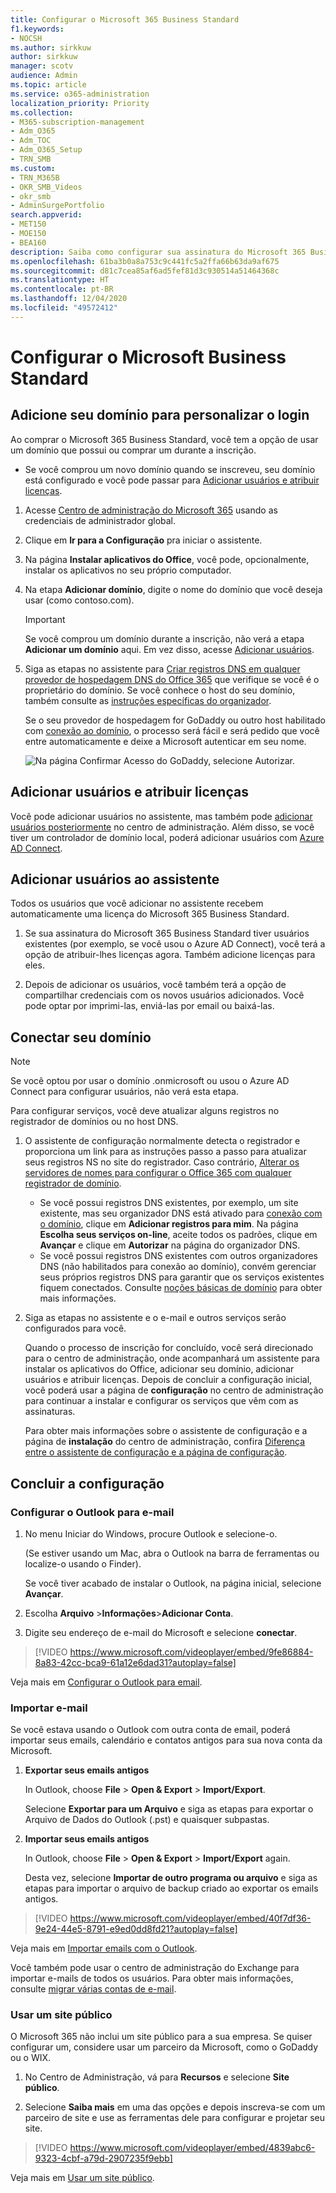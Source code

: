 ```yaml
---
title: Configurar o Microsoft 365 Business Standard
f1.keywords:
- NOCSH
ms.author: sirkkuw
author: sirkkuw
manager: scotv
audience: Admin
ms.topic: article
ms.service: o365-administration
localization_priority: Priority
ms.collection:
- M365-subscription-management
- Adm_O365
- Adm_TOC
- Adm_O365_Setup
- TRN_SMB
ms.custom:
- TRN_M365B
- OKR_SMB_Videos
- okr_smb
- AdminSurgePortfolio
search.appverid:
- MET150
- MOE150
- BEA160
description: Saiba como configurar sua assinatura do Microsoft 365 Business Standard.
ms.openlocfilehash: 61ba3b0a8a753c9c441fc5a2ffa66b63da9af675
ms.sourcegitcommit: d81c7cea85af6ad5fef81d3c930514a51464368c
ms.translationtype: HT
ms.contentlocale: pt-BR
ms.lasthandoff: 12/04/2020
ms.locfileid: "49572412"
---
```

# <a name="set-up-microsoft-business-standard"></a>Configurar o Microsoft Business Standard



## <a name="add-your-domain-to-personalize-sign-in"></a>Adicione seu domínio para personalizar o login

Ao comprar o Microsoft 365 Business Standard, você tem a opção de usar um domínio que possui ou comprar um durante a inscrição.

- Se você comprou um novo domínio quando se inscreveu, seu domínio está configurado e você pode passar para [Adicionar usuários e atribuir licenças](#add-users-and-assign-licenses).

1. Acesse [Centro de administração do Microsoft 365](https://admin.microsoft.com) usando as credenciais de administrador global. 

2. Clique em **Ir para a Configuração** pra iniciar o assistente.

3. Na página **Instalar aplicativos do Office**, você pode, opcionalmente, instalar os aplicativos no seu próprio computador.
    
4. Na etapa **Adicionar domínio**, digite o nome do domínio que você deseja usar (como contoso.com).

    > [!IMPORTANT]
    > Se você comprou um domínio durante a inscrição, não verá a etapa **Adicionar um domínio** aqui. Em vez disso, acesse [Adicionar usuários](#add-users-and-assign-licenses).

    
4. Siga as etapas no assistente para [Criar registros DNS em qualquer provedor de hospedagem DNS do Office 365](https://docs.microsoft.com/office365/admin/get-help-with-domains/create-dns-records-at-any-dns-hosting-provider) que verifique se você é o proprietário do domínio. Se você conhece o host do seu domínio, também consulte as [instruções específicas do organizador](https://docs.microsoft.com/office365/admin/get-help-with-domains/set-up-your-domain-host-specific-instructions).

    Se o seu provedor de hospedagem for GoDaddy ou outro host habilitado com [conexão ao domínio](https://docs.microsoft.com/office365/admin/get-help-with-domains/domain-connect), o processo será fácil e será pedido que você entre automaticamente e deixe a Microsoft autenticar em seu nome.

    ![Na página Confirmar Acesso do GoDaddy, selecione Autorizar.](../../media/godaddyauth.png)

## <a name="add-users-and-assign-licenses"></a>Adicionar usuários e atribuir licenças

Você pode adicionar usuários no assistente, mas também pode [adicionar usuários posteriormente](../add-users/add-users.md) no centro de administração. Além disso, se você tiver um controlador de domínio local, poderá adicionar usuários com [Azure AD Connect](https://docs.microsoft.com/azure/active-directory/hybrid/how-to-connect-install-express).

## <a name="add-users-in-the-wizard"></a>Adicionar usuários ao assistente

Todos os usuários que você adicionar no assistente recebem automaticamente uma licença do Microsoft 365 Business Standard.

1. Se sua assinatura do Microsoft 365 Business Standard tiver usuários existentes (por exemplo, se você usou o Azure AD Connect), você terá a opção de atribuir-lhes licenças agora. Também adicione licenças para eles.

2. Depois de adicionar os usuários, você também terá a opção de compartilhar credenciais com os novos usuários adicionados. Você pode optar por imprimi-las, enviá-las por email ou baixá-las.

## <a name="connect-your-domain"></a>Conectar seu domínio

> [!NOTE]
> Se você optou por usar o domínio .onmicrosoft ou usou o Azure AD Connect para configurar usuários, não verá esta etapa.
  
Para configurar serviços, você deve atualizar alguns registros no registrador de domínios ou no host DNS.
  
1. O assistente de configuração normalmente detecta o registrador e proporciona um link para as instruções passo a passo para atualizar seus registros NS no site do registrador. Caso contrário, [Alterar os servidores de nomes para configurar o Office 365 com qualquer registrador de domínio](https://docs.microsoft.com/microsoft-365/admin/get-help-with-domains/change-nameservers-at-any-domain-registrar). 

    - Se você possui registros DNS existentes, por exemplo, um site existente, mas seu organizador DNS está ativado para [conexão com o domínio](https://docs.microsoft.com/office365/admin/get-help-with-domains/domain-connect), clique em **Adicionar registros para mim**. Na página **Escolha seus serviços on-line**, aceite todos os padrões, clique em **Avançar** e clique em **Autorizar** na página do organizador DNS.
    - Se você possui registros DNS existentes com outros organizadores DNS (não habilitados para conexão ao domínio), convém gerenciar seus próprios registros DNS para garantir que os serviços existentes fiquem conectados. Consulte [noções básicas de domínio](https://docs.microsoft.com/office365/admin/get-help-with-domains/dns-basics) para obter mais informações.

2. Siga as etapas no assistente e o e-mail e outros serviços serão configurados para você.

    Quando o processo de inscrição for concluído, você será direcionado para o centro de administração, onde acompanhará um assistente para instalar os aplicativos do Office, adicionar seu domínio, adicionar usuários e atribuir licenças. Depois de concluir a configuração inicial, você poderá usar a página de **configuração** no centro de administração para continuar a instalar e configurar os serviços que vêm com as assinaturas.

    Para obter mais informações sobre o assistente de configuração e a página de **instalação** do centro de administração, confira [Diferença entre o assistente de configuração e a página de configuração](o365-setup-wizard-and-setup-page.md).

## <a name="finish-setting-up"></a>Concluir a configuração

### <a name="set-up-outlook-for-email"></a>Configurar o Outlook para e-mail

1. No menu Iniciar do Windows, procure Outlook e selecione-o.

    (Se estiver usando um Mac, abra o Outlook na barra de ferramentas ou localize-o usando o Finder).

    Se você tiver acabado de instalar o Outlook, na página inicial, selecione **Avançar**.

2. Escolha **Arquivo** \>**Informações**\>**Adicionar Conta**.

3. Digite seu endereço de e-mail do Microsoft e selecione **conectar**.

> [!VIDEO https://www.microsoft.com/videoplayer/embed/9fe86884-8a83-42cc-bca9-61a12e6dad31?autoplay=false]
  
Veja mais em [Configurar o Outlook para email](https://support.microsoft.com/office/f5bf0cd1-e1f3-4b0d-a022-ecab17efe86f).
  
### <a name="import-email"></a>Importar e-mail

Se você estava usando o Outlook com outra conta de email, poderá importar seus emails, calendário e contatos antigos para sua nova conta da Microsoft.
  
1. **Exportar seus emails antigos**

    In Outlook, choose **File** \> **Open &amp; Export** \> **Import/Export**.

    Selecione **Exportar para um Arquivo** e siga as etapas para exportar o Arquivo de Dados do Outlook (.pst) e quaisquer subpastas.

2. **Importar seus emails antigos**

    In Outlook, choose **File** \> **Open &amp; Export** \> **Import/Export** again.

    Desta vez, selecione **Importar de outro programa ou arquivo** e siga as etapas para importar o arquivo de backup criado ao exportar os emails antigos.

> [!VIDEO https://www.microsoft.com/videoplayer/embed/40f7df36-9e24-44e5-8791-e9ed0dd8fd21?autoplay=false]
  
Veja mais em [Importar emails com o Outlook](https://support.microsoft.com/office/6a3771d4-4c1d-4a25-92a6-0b8e476335de).

Você também pode usar o centro de administração do Exchange para importar e-mails de todos os usuários. Para obter mais informações, consulte [migrar várias contas de e-mail](https://docs.microsoft.com/Exchange/mailbox-migration/mailbox-migration).
  
### <a name="use-a-public-website"></a>Usar um site público

O Microsoft 365 não inclui um site público para a sua empresa. Se quiser configurar um, considere usar um parceiro da Microsoft, como o GoDaddy ou o WIX.
  
1. No Centro de Administração, vá para **Recursos** e selecione **Site público**.

2. Selecione **Saiba mais** em uma das opções e depois inscreva-se com um parceiro de site e use as ferramentas dele para configurar e projetar seu site.

> [!VIDEO https://www.microsoft.com/videoplayer/embed/4839abc6-9323-4cbf-a79d-2907235f9ebb]

Veja mais em [Usar um site público](https://support.microsoft.com/office/3325d50e-d131-403c-a278-7f3296fe33a9).